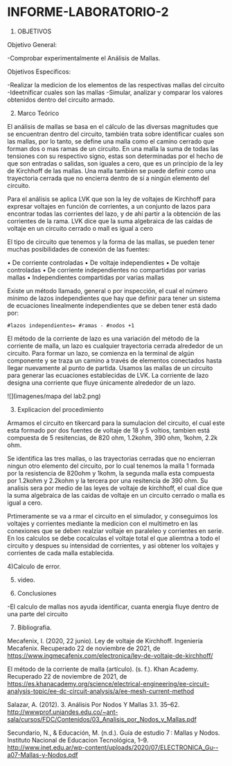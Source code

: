# INFORME-LABORATORIO-2
1) OBJETIVOS

Objetivo General: 

-Comprobar experimentalmente el Análisis de Mallas.


Objetivos Especificos:

-Realizar la medicion de los elementos de las respectivas mallas del circuito
-Ideetnificar cuales son las mallas
-Simular, analizar y comparar los valores obtenidos dentro del circuito armado.

2) Marco Teórico


El análisis de mallas se basa en el cálculo de las diversas magnitudes que se encuentran dentro del circuito, también trata sobre identificar cuales son las mallas, por lo tanto, se define una malla como el camino cerrado que forman dos o mas ramas de un circuito. En una malla la suma de todas las tensiones con su respectivo signo, estas son determinadas por el hecho de que son entradas o salidas, son iguales a cero, que es un principio de la ley de Kirchhoff de las mallas. Una malla también se puede definir como una trayectoria cerrada que no encierra dentro de sí a ningún elemento del circuito.

Para el análisis se aplica LVK que son la ley de voltajes de Kirchhoff para expresar voltajes en función de corrientes, a un conjunto de lazos para encontrar todas las corrientes del lazo, y de ahí partir a la obtención de las corrientes de la rama. LVK dice que la suma algebraica de las caídas de voltaje en un circuito cerrado o mall es igual a cero

El tipo de circuito que tenemos y la forma de las mallas, se pueden tener muchas posibilidades de conexión de las fuentes:

•	De corriente controladas
•	De voltaje independientes
•	De voltaje controladas
•	De corriente independientes no compartidas por varias mallas
•	Independientes compartidas por varias mallas


Existe un método llamado, general o por inspección, el cual el número mínimo de lazos independientes que hay que definir para tener un sistema de ecuaciones linealmente independientes que se deben tener está dado por:


    #lazos independientes= #ramas - #nodos +1

El método de la corriente de lazo es una variación del método de la corriente de malla, un lazo es cualquier trayectoria cerrada alrededor de un circuito. Para formar un lazo, se comienza en la terminal de algún componente y se traza un camino a través de elementos conectados hasta llegar nuevamente al punto de partida.
Usamos las mallas de un circuito para generar las ecuaciones establecidas de LVK. La corriente de lazo designa una corriente que fluye únicamente alrededor de un lazo. 

![](imagenes/mapa del lab2.png)

3) Explicacion del procedimiento

Armamos el circuito en tikercard para la sumulacion del circuito, el cual este esta formado por dos fuentes de voltaje de 18 y 5 voltios, tambien está compuesta de 5 resitencias, de 820 ohm, 1.2kohm, 390 ohm, 1kohm, 2.2k ohm.

Se identifica las tres mallas, o las trayectorias cerradas que no encierran ningun otro elemento del circuito, por lo cual tenemos la malla 1 formada por la resistencia de 820ohm y 1kohm, la segunda malla esta compuesta por 1.2kohm y 2.2kohm y la tercera por una resitencia de 390 ohm. Su analisis sera por medio de las leyes de voltaje de kirchhoff, el cual dice que la suma algebraica de las caidas de voltaje en un circuito cerrado o malla es igual a cero.

Prtimeramente se va a rmar el circuito en el simulador, y conseguimos los voltajes y corrientes mediante la medicion con el multimetro en las conexiones que se deben realziar voltaje en paraleleo y corrientes en serie. En los calculos se debe cocalculas el voltaje total el que aliemtna a todo el circuito y despues su intensidad de corrientes, y asi obtener los voltajes y corrientes de cada malla establecida.



4)Calculo de error.


5) video.


6) Conclusiones

-El calculo de mallas nos ayuda identificar, cuanta energia fluye dentro de una parte del circuito

7) Bibliografia.

Mecafenix, I. (2020, 22 junio). Ley de voltaje de Kirchhoff. Ingeniería Mecafenix. Recuperado 22 de noviembre de 2021, de https://www.ingmecafenix.com/electronica/ley-de-voltaje-de-kirchhoff/

El método de la corriente de malla (artículo). (s. f.). Khan Academy. Recuperado 22 de noviembre de 2021, de https://es.khanacademy.org/science/electrical-engineering/ee-circuit-analysis-topic/ee-dc-circuit-analysis/a/ee-mesh-current-method

Salazar, A. (2012). 3. Análisis Por Nodos Y Mallas 3.1. 35–62. http://wwwprof.uniandes.edu.co/~ant-sala/cursos/FDC/Contenidos/03_Analisis_por_Nodos_y_Mallas.pdf

Secundario, N., & Educación, M. (n.d.). Guía de estudio 7 : Mallas y Nodos. Instituto Nacional de Educacion Tecnológica, 1–9. http://www.inet.edu.ar/wp-content/uploads/2020/07/ELECTRONICA_Gu--a07-Mallas-y-Nodos.pdf




